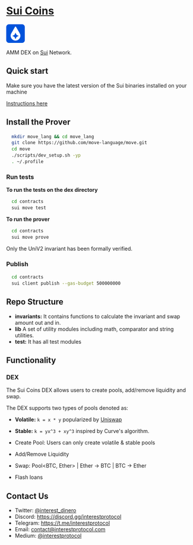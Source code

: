 # [Sui Coins](https://www.suicoins.com/)

 <p> <img width="50px"height="50px" src="./logo.png" /></p> 
 
 AMM DEX on [Sui](https://sui.io/) Network.  
  
## Quick start  
  
Make sure you have the latest version of the Sui binaries installed on your machine

[Instructions here](https://docs.sui.io/devnet/build/install)

## Install the Prover

```bash
  mkdir move_lang && cd move_lang
  git clone https://github.com/move-language/move.git
  cd move
  ./scripts/dev_setup.sh -yp
  . ~/.profile
```

### Run tests

**To run the tests on the dex directory**

```bash
  cd contracts
  sui move test
```

**To run the prover**

```bash
  cd contracts
  sui move prove
```

Only the UniV2 invariant has been formally verified.

### Publish

```bash
  cd contracts
  sui client publish --gas-budget 500000000
```

## Repo Structure

- **invariants:** It contains functions to calculate the invariant and swap amount out and in.
- **lib** A set of utility modules including math, comparator and string utilities.
- **test:** It has all test modules

## Functionality

### DEX

The Sui Coins DEX allows users to create pools, add/remove liquidity and swap.

The DEX supports two types of pools denoted as:

- **Volatile:** `k = x * y` popularized by [Uniswap](https://uniswap.org/whitepaper.pdf)
- **Stable:** `k = yx^3 + xy^3` inspired by Curve's algorithm.

- Create Pool: Users can only create volatile & stable pools
- Add/Remove Liquidity
- Swap: Pool<BTC, Ether> | Ether -> BTC | BTC -> Ether
- Flash loans

## Contact Us

- Twitter: [@interest_dinero](https://twitter.com/interest_dinero)
- Discord: https://discord.gg/interestprotocol
- Telegram: https://t.me/interestprotocol
- Email: [contact@interestprotocol.com](mailto:contact@interestprotocol.com)
- Medium: [@interestprotocol](https://medium.com/@interestprotocol)
